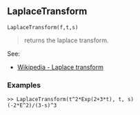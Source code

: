 ## LaplaceTransform

```
LaplaceTransform(f,t,s)
```

> returns the laplace transform.
 
See:
* [Wikipedia - Laplace transform](https://en.wikipedia.org/wiki/Laplace_transform)

### Examples

```
>> LaplaceTransform(t^2*Exp(2+3*t), t, s)
(-2*E^2)/(3-s)^3
```

